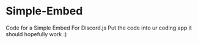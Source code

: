 # Simple-Embed
Code for a Simple Embed For Discord.js
Put the code into ur coding app
it should hopefully work :)
